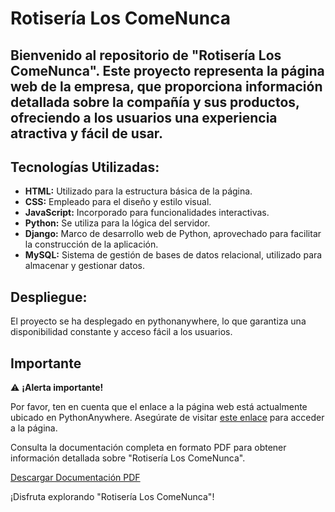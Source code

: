 # Rotisería Los ComeNunca

## Bienvenido al repositorio de "Rotisería Los ComeNunca". Este proyecto representa la página web de la empresa, que proporciona información detallada sobre la compañía y sus productos, ofreciendo a los usuarios una experiencia atractiva y fácil de usar.

## Tecnologías Utilizadas:

- **HTML:** Utilizado para la estructura básica de la página.
- **CSS:** Empleado para el diseño y estilo visual.
- **JavaScript:** Incorporado para funcionalidades interactivas.
- **Python:** Se utiliza para la lógica del servidor.
- **Django:** Marco de desarrollo web de Python, aprovechado para facilitar la construcción de la aplicación.
- **MySQL:** Sistema de gestión de bases de datos relacional, utilizado para almacenar y gestionar datos.

## Despliegue:

El proyecto se ha desplegado en pythonanywhere, lo que garantiza una disponibilidad constante y acceso fácil a los usuarios.

## Importante

⚠️ **¡Alerta importante!**

Por favor, ten en cuenta que el enlace a la página web está actualmente ubicado en PythonAnywhere. Asegúrate de visitar [este enlace](https://juliob14.pythonanywhere.com/) para acceder a la página.

Consulta la documentación completa en formato PDF para obtener información detallada sobre "Rotisería Los ComeNunca".

[Descargar Documentación PDF](https://drive.google.com/file/d/1RnTNNqxasOwncKgzfxTa1DsrNocQLuoo/view?usp=drive_link)

¡Disfruta explorando "Rotisería Los ComeNunca"!

